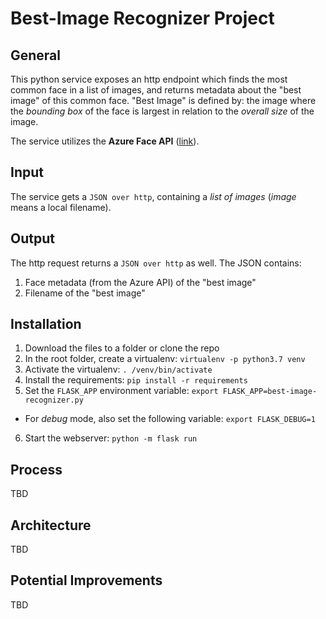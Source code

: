 # Best-Image Recognizer Project

## General
This python service exposes an http endpoint which finds the most common face in a list of images, and returns metadata about the "best image" of this common face.
"Best Image" is defined by: the image where the *bounding box* of the face is largest in relation to the *overall size* of the image. 

The service utilizes the **Azure Face API** ([link](https://azure.microsoft.com/en-us/services/cognitive-services/face/#detection)).

## Input
The service gets a `JSON over http`, containing a *list of images* (*image* means a local filename).

## Output
The http request returns a `JSON over http` as well. The JSON contains:
1. Face metadata (from the Azure API) of the "best image"
2. Filename of the "best image"

## Installation
1. Download the files to a folder or clone the repo
2. In the root folder, create a virtualenv: `virtualenv -p python3.7 venv`
3. Activate the virtualenv: `. /venv/bin/activate`
4. Install the requirements: `pip install -r requirements`
5. Set the `FLASK_APP` environment variable: `export FLASK_APP=best-image-recognizer.py`
* For *debug* mode, also set the following variable: `export FLASK_DEBUG=1`  
6. Start the webserver: `python -m flask run`

## Process
TBD

## Architecture
TBD

## Potential Improvements
TBD
